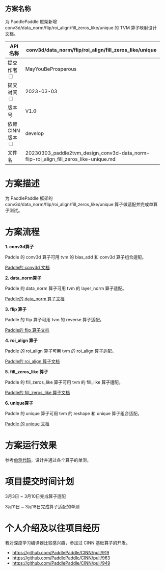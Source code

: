 ## 方案名称
为 PaddlePaddle 框架新增 conv3d/data_norm/flip/roi_align/fill_zeros_like/unique 的 TVM 算子映射设计文档。

| API名称 | conv3d/data_norm/flip/roi_align/fill_zeros_like/unique | 
|---|---|
|提交作者<input type="checkbox" class="rowselector hidden"> | MayYouBeProsperous | 
|提交时间<input type="checkbox" class="rowselector hidden"> | 2023-03-03 | 
|版本号 | V1.0 | 
|依赖CINN版本<input type="checkbox" class="rowselector hidden"> | develop | 
|文件名 | 20230303_paddle2tvm_design_conv3d-data_norm-flip-roi_align_fill_zeros_like-unique.md<br> | 

# 方案描述
为 PaddlePaddle 框架的 conv3d/data_norm/flip/roi_align/fill_zeros_like/unique 算子做适配并完成单算子测试。


# 方案流程

**1. conv3d算子**

Paddle 的 conv3d 算子可用 tvm 的 bias_add 和 conv3d 算子组合适配。

[Paddle的 conv3d 文档](https://www.paddlepaddle.org.cn/documentation/docs/zh/api/paddle/sparse/nn/Conv3D_cn.html#conv3d)

**2. data_norm算子**

Paddle 的 data_norm 算子可用 tvm 的 layer_norm 算子适配。

[Paddle的 data_norm 算子文档](https://www.paddlepaddle.org.cn/documentation/docs/en/api/paddle/static/nn/data_norm_en.html)

**3. flip 算子**

Paddle 的 flip 算子可用 tvm 的 reverse 算子适配。

[Paddle的 flip 算子文档](https://www.paddlepaddle.org.cn/documentation/docs/en/api/paddle/flip_en.html#flip)

**4. roi_align 算子**

Paddle 的 roi_align 算子可用 tvm 的 roi_align 算子适配。

[Paddle的 roi_align 算子文档](https://www.paddlepaddle.org.cn/documentation/docs/en/api/paddle/vision/ops/roi_align_en.html#roi-align)

**5. fill_zeros_like 算子**

Paddle 的 fill_zeros_like 算子可用 tvm 的 fill_like 算子适配。

[Paddle的 fill_zeros_like 算子文档](https://www.paddlepaddle.org.cn/documentation/docs/en/api/paddle/nn/functional/softmax_with_cross_entropy_en.html#softmax-with-cross-entropy)

**6. unique算子**

<!-- | 类别 | Paddle | TVM |
| ------ | ------ | ------ |
| Input | x | data  |
| Attribute | return_index  | - |
| Attribute | return_inverse  | - |
| Attribute | return_counts  | - |
| Attribute | - | is_sorted  |
| Attribute | axis   | - |
| Attribute | dtype  | - |
| Output | out  | unique  |
| Output | index  | indices |
| Output | inverse   | inverse_indices  |
| Output | counts   | counts | -->

Paddle 的 unique 算子可用 tvm 的 reshape 和 unique 算子组合适配。

[Paddle 的 unique 文档](https://www.paddlepaddle.org.cn/documentation/docs/zh/api/paddle/unique_cn.html#unique)


# 方案运行效果
参考[单测代码](https://github.com/apache/tvm/blob/main/tests/python/frontend/paddlepaddle/test_forward.py)，设计并通过各个算子的单测。


# 项目提交时间计划
3月3日 ~ 3月10日完成算子适配

3月11日 ~ 3月18日完成算子适配的单测

# 个人介绍及以往项目经历

我对深度学习编译器比较感兴趣，参加过 CINN 基础算子的开发。

- https://github.com/PaddlePaddle/CINN/pull/919
- https://github.com/PaddlePaddle/CINN/pull/963
- https://github.com/PaddlePaddle/CINN/pull/949

